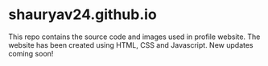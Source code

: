 # shauryav24.github.io
This repo contains the source code and images used in profile website.
The website has been created using HTML, CSS and Javascript. 
New updates coming soon!
